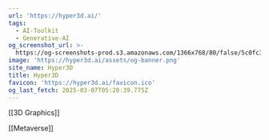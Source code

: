 ```yaml
---
url: 'https://hyper3d.ai/'
tags:
  - AI-Toolkit
  - Generative-AI
og_screenshot_url: >-
  https://og-screenshots-prod.s3.amazonaws.com/1366x768/80/false/5c0fc3fbc1c72e6cc5757e913ad49b067e80dab75a0af0d6e7348f876fbbde26.jpeg
image: 'https://hyper3d.ai/assets/og-banner.png'
site_name: Hyper3D
title: Hyper3D
favicon: 'https://hyper3d.ai/favicon.ico'
og_last_fetch: 2025-03-07T05:20:39.775Z
---
```

[[3D Graphics]]

[[Metaverse]]

